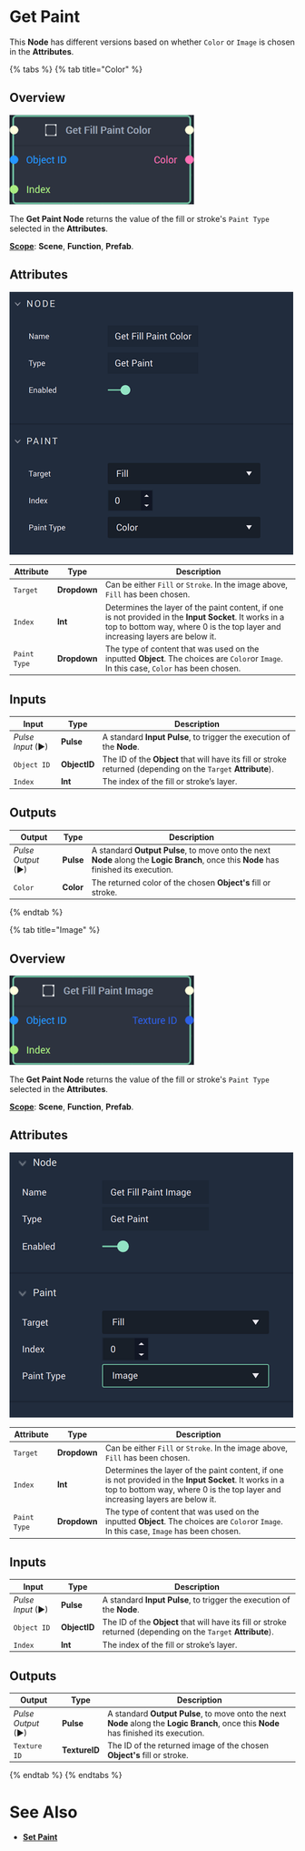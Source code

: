 # Get Paint

This **Node** has different versions based on whether `Color` or `Image` is chosen in the **Attributes**. 


{% tabs %}
{% tab title="Color" %}

## Overview

![The Get Paint Node with Fill Target and Color Paint Type.](../../../.gitbook/assets/getfillpaintcolornode20241.png)

The **Get Paint Node** returns the value of the fill or stroke's `Paint Type` selected in the **Attributes**.

[**Scope**](../../overview.md#scopes): **Scene**, **Function**, **Prefab**.

## Attributes

![The Get Paint Node with Fill Target and Color Paint Type Attributes.](../../../.gitbook/assets/getfillpaintcoloratts.png)

|Attribute|Type|Description|
|---|---|---|
|`Target`|**Dropdown**|Can be either `Fill` or `Stroke`. In the image above, `Fill` has been chosen.|
|`Index`|**Int**|Determines the layer of the paint content, if one is not provided in the **Input Socket**. It works in a top to bottom way, where 0 is the top layer and increasing layers are below it.|
|`Paint Type`|**Dropdown**|The type of content that was used on the inputted **Object**. The choices are `Color`or `Image`. In this case, `Color` has been chosen.| 

## Inputs

|Input|Type|Description|
|---|---|---|
|*Pulse Input* (►)|**Pulse**|A standard **Input Pulse**, to trigger the execution of the **Node**.|
|`Object ID`|**ObjectID**|The ID of the **Object** that will have its fill or stroke returned (depending on the `Target` **Attribute**).|
|`Index`|**Int**|The index of the fill or stroke’s layer.| 

## Outputs

|Output|Type|Description|
|---|---|---|
|*Pulse Output* (►)|**Pulse**|A standard **Output Pulse**, to move onto the next **Node** along the **Logic Branch**, once this **Node** has finished its execution.|
|`Color`|**Color**|The returned color of the chosen **Object's** fill or stroke.|

{% endtab %}

{% tab title="Image" %}


## Overview

![The Get Paint Node with Fill Target and Image Paint Type.](../../../.gitbook/assets/getfillpaintimagenode20241.png)

The **Get Paint Node** returns the value of the fill or stroke's `Paint Type` selected in the **Attributes**.

[**Scope**](../../overview.md#scopes): **Scene**, **Function**, **Prefab**.

## Attributes

![The Get Paint Node with Fill Target and Image Paint Type Attributes.](../../../.gitbook/assets/getpaintimagenode.png)

|Attribute|Type|Description|
|---|---|---|
|`Target`|**Dropdown**|Can be either `Fill` or `Stroke`. In the image above, `Fill` has been chosen.|
|`Index`|**Int**|Determines the layer of the paint content, if one is not provided in the **Input Socket**. It works in a top to bottom way, where 0 is the top layer and increasing layers are below it.|
|`Paint Type`|**Dropdown**|The type of content that was used on the inputted **Object**. The choices are `Color`or `Image`. In this case, `Image` has been chosen.| 

## Inputs

|Input|Type|Description|
|---|---|---|
|*Pulse Input* (►)|**Pulse**|A standard **Input Pulse**, to trigger the execution of the **Node**.|
|`Object ID`|**ObjectID**|The ID of the **Object** that will have its fill or stroke returned (depending on the `Target` **Attribute**).|
|`Index`|**Int**|The index of the fill or stroke’s layer.| 

## Outputs

|Output|Type|Description|
|---|---|---|
|*Pulse Output* (►)|**Pulse**|A standard **Output Pulse**, to move onto the next **Node** along the **Logic Branch**, once this **Node** has finished its execution.|
|`Texture ID`|**TextureID**|The ID of the returned image of the chosen **Object's** fill or stroke.|



{% endtab %}
{% endtabs %}

# See Also

* [**Set Paint**](setpaint.md)

